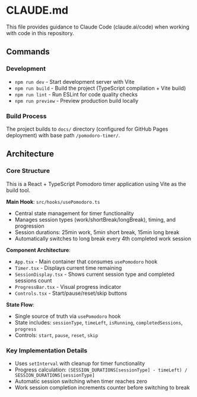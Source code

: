# CLAUDE.md

This file provides guidance to Claude Code (claude.ai/code) when working with code in this repository.

## Commands

### Development
- `npm run dev` - Start development server with Vite
- `npm run build` - Build the project (TypeScript compilation + Vite build)
- `npm run lint` - Run ESLint for code quality checks
- `npm run preview` - Preview production build locally

### Build Process
The project builds to `docs/` directory (configured for GitHub Pages deployment) with base path `/pomodoro-timer/`.

## Architecture

### Core Structure
This is a React + TypeScript Pomodoro timer application using Vite as the build tool.

**Main Hook**: `src/hooks/usePomodoro.ts`
- Central state management for timer functionality
- Manages session types (work/shortBreak/longBreak), timing, and progression
- Session durations: 25min work, 5min short break, 15min long break
- Automatically switches to long break every 4th completed work session

**Component Architecture**:
- `App.tsx` - Main container that consumes `usePomodoro` hook
- `Timer.tsx` - Displays current time remaining
- `SessionDisplay.tsx` - Shows current session type and completed sessions count
- `ProgressBar.tsx` - Visual progress indicator
- `Controls.tsx` - Start/pause/reset/skip buttons

**State Flow**:
- Single source of truth via `usePomodoro` hook
- State includes: `sessionType`, `timeLeft`, `isRunning`, `completedSessions`, `progress`
- Controls: `start`, `pause`, `reset`, `skip`

### Key Implementation Details
- Uses `setInterval` with cleanup for timer functionality
- Progress calculation: `(SESSION_DURATIONS[sessionType] - timeLeft) / SESSION_DURATIONS[sessionType]`
- Automatic session switching when timer reaches zero
- Work session completion increments counter before switching to break
